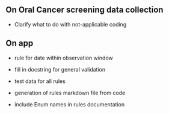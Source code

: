 ## On Oral Cancer screening data collection
* Clarify what to do with not-applicable coding

## On app
* rule for date within observation window
* fill in docstring for general validation
* test data for all rules

* generation of rules markdown file from code
* include Enum names in rules documentation
